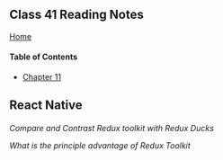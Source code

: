 ## Class 41 Reading Notes
[Home](https://tjohnson986.github.io/reading-notes/)

#### Table of Contents

- [Chapter 11](#Chapter-11)

## React Native

#### 

*Compare and Contrast Redux toolkit with Redux Ducks*

*What is the principle advantage of Redux Toolkit*

